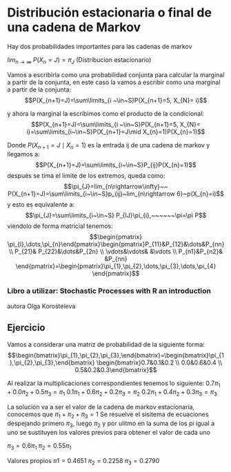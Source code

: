 # Distribución estacionaria o final de una cadena de Markov

Hay dos probabilidades importantes para las cadenas de markov

$lim_{n\rightarrow\infty}~P(X_{n}=J) =\pi_{J}$ (Distribucion estacionario)

Vamos a escribirla como una probabilidad conjunta para calcular la marginal a partir de la conjunta, en este caso la vamos a escribir como una marginal a partir de la conjunta:
$$P(X_{n+1}=J)=\sum\limits_{i ~\in~S}P(X_{n+1}=5, X_{N}= i)$$

y ahora la marginal la escribimos como el producto de la condicional:
$$P(X_{n+1}=J)=\sum\limits_{i ~\in~S}P(X_{n+1}=5, X_{N}= i)=\sum\limits_{i~\in~S}P(X_{n+1}=J\mid X_{n}=1)P(X_{n}=1)$$

Donde $P(X_{n+1}=J\mid X_{n}=1)$ es la entrada ij de una cadena de markov  y llegamos a:
$$P(X_{n+1}=J)=\sum\limits_{i~\in~S}P_{ij}P(X_{n}=1)$$
después se tima el limite de los extremos, queda como:
$$\pi_{J}=lim_{n\rightarrow\infty}~~ P(X_{n+1}=J)=\sum\limits_{i~\in~S}p_{ij}~lim_{n\rightarrow 6}~p(X_{n}=i)$$
y esto es equivalente a:
$$\pi_{J}=\sum\limits_{i~\in~S} P_{IJ}\pi_{i},~~~~~~\pi=\pi P$$ 
viendolo de forma matricial tenemos:
$$\begin{pmatrix} \pi_{i},\dots,\pi_{n}\end{pmatrix}\begin{pmatrix}P_{11}&P_{12}&\dots&P_{nn} \\ P_{21}& P_{22}&\dots&P_{2n} \\ \vdots&\vdots& &\vdots \\ P_{n1}&P_{n2}& &P_{nn} \end{pmatrix}=\begin{pmatrix}\pi_{1},\pi_{2},\dots,\pi_{3},\dots,\pi_{4} \end{pmatrix}$$

### Libro a utilizar: Stochastic Processes with R an introduction
autora Olga Korosteleva

## Ejercicio
Vamos a considerar una matriz de probabilidad de la siguiente forma:
$$\begin{bmatrix}\pi_{1},\pi_{2},\pi_{3},\end{bmatrix}=\begin{bmatrix}\pi_{1},\pi_{2},\pi_{3},\end{bmatrix} \begin{bmatrix}0.7&0.1&0.2 \\ 0.0&0.6&0.4 \\ 0.5&0.2&0.3\end{bmatrix}$$

Al realizar la multiplicaciones correspondientes tenemos lo siguiente:
$0.7\pi_{1}+0.0\pi_2+0.5\pi_{3}=\pi_{1}$
$0.1\pi_{1}+0.6\pi_{2}+0.2\pi_{3}=\pi_{2}$
$0.2\pi_{1}+0.4\pi_{2}+0.3\pi_{3}=\pi_{3}$

La solución va a ser el valor de la cadena de markov estacionaria, conocemos que $\pi_{1}+\pi_{2}+\pi_{3}=1$ 
Se resuelve el sisitema de ecuaciones despejando primero $\pi_{3}$, luego $\pi_{2}$ y por ulitmo en la suma de los pi igual a uno se sustituyen los valores previos para obtener el valor de cada uno

$\pi_{3}=0.6\pi_{1}$
$\pi_{2}=0.55\pi_{1}$

Valores propios
$\pi1=0.4651$
$\pi_{2}=0.2258$
$\pi_{3}=0.2790$


